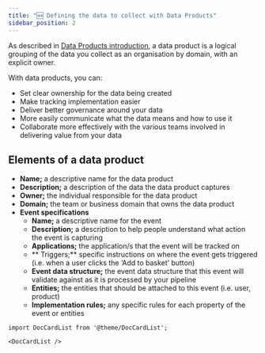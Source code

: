 ```yaml
---
title: "🆕 Defining the data to collect with Data Products"
sidebar_position: 2
---
```


As described in [Data Products introduction](/docs/understanding-your-pipeline/data-products/), a data product is a logical grouping of the data you collect as an organisation by domain, with an explicit owner. 

With data products, you can:

* Set clear ownership for the data being created
* Make tracking implementation easier
* Deliver better governance around your data
* More easily communicate what the data means and how to use it
* Collaborate more effectively with the various teams involved in delivering value from your data

## Elements of a data product

- **Name;** a descriptive name for the data product
- **Description;** a description of the data the data product captures
- **Owner;** the individual responsible for the data product 
- **Domain;** the team or business domain that owns the data product
- **Event specifications**
    * **Name;** a descriptive name for the event 
    * **Description;** a description to help people understand what action the event is capturing
    * **Applications;** the application/s that the event will be tracked on 
    * ** Triggers;** specific instructions on where the event gets triggered (i.e. when a user clicks the ‘Add to basket’ button)
    * **Event data structure;** the event data structure that this event will validate against as it is processed by your pipeline
    * **Entities;** the entities that should be attached to this event (i.e. user, product)
    * **Implementation rules;** any specific rules for each property of the event or entities

```mdx-code-block
import DocCardList from '@theme/DocCardList';

<DocCardList />
```
